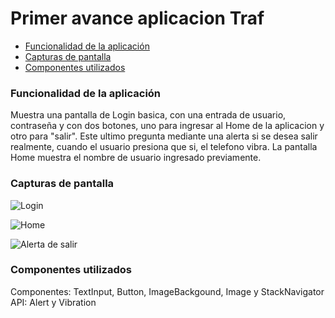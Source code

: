 # Primer avance aplicacion Traf

* [Funcionalidad de la aplicación](###Funcionalidad-de-la-aplicación)
* [Capturas de pantalla](###Capturas-de-pantalla)
* [Componentes utilizados](###Componentes-utilizados)


### Funcionalidad de la aplicación

Muestra una pantalla de Login basica, con una entrada de usuario, contraseña y  con dos botones, uno para ingresar al Home de la aplicacion y otro para "salir". Este ultimo pregunta mediante una alerta si se desea salir realmente, cuando el usuario presiona que si, el telefono vibra. 
La pantalla Home muestra el nombre de usuario ingresado previamente.


### Capturas de pantalla

![Login](https://scontent.fccp2-1.fna.fbcdn.net/v/t1.15752-9/31956761_845106252326274_7216254336769196032_n.png?_nc_cat=0&_nc_eui2=v1%3AAeFDoFP7BGLPSL_BMjliLm8es2wpJ0GMBf7kEs5lq3QpcXofs5s79cjRIIrIBtb7EfRydCvVV6VkCJRAtLVGdNa3fo-WVlrdIDYIjfykEbbTNA&oh=5d3b4d75a775318f8ff4c877c9cd248a&oe=5B4F0EB7)


![Home](https://scontent.fccp2-1.fna.fbcdn.net/v/t1.15752-9/31958879_845106292326270_6573000696914771968_n.png?_nc_cat=0&_nc_eui2=v1%3AAeFMBL13vvzFgEF98Y0Kr3WDv9pPz4yx28DRtHxn0oF1GX3DrdmzAbWB3PdDNksrcwpste9GfIMW60VrPaiTldCVQxx3QrhZNPyYmY4fvsi3Fw&oh=6a02f5ce07b40feecfd05cb8af1386f1&oe=5B94F28A)

![Alerta de salir](https://scontent.fccp2-1.fna.fbcdn.net/v/t1.15752-9/31948891_845106238992942_1801017118792089600_n.png?_nc_cat=0&_nc_eui2=v1%3AAeFYvv0W2nZAKmwtokj6RURKu0CNdPBBeR1jq76KUgew-kVN273rP2BEmooM88M7jEU7CLOl_DTxwJjaaZPh0vzlfg91d4Yr14u-cQpg_wSMuw&oh=e3d661a46e994231f71795049e66eea4&oe=5B87FDB4)


### Componentes utilizados

Componentes: TextInput, Button, ImageBackgound, Image y StackNavigator
API: Alert y Vibration

